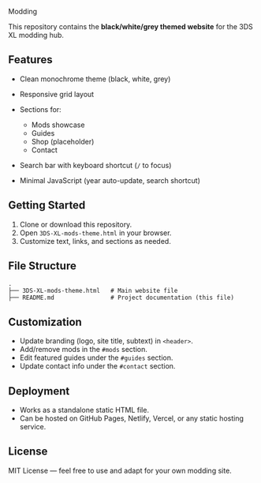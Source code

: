 Modding

This repository contains the **black/white/grey themed website** for the 3DS XL modding hub.

## Features

* Clean monochrome theme (black, white, grey)
* Responsive grid layout
* Sections for:

  * Mods showcase
  * Guides
  * Shop (placeholder)
  * Contact
* Search bar with keyboard shortcut (`/` to focus)
* Minimal JavaScript (year auto-update, search shortcut)

## Getting Started

1. Clone or download this repository.
2. Open `3DS-XL-mods-theme.html` in your browser.
3. Customize text, links, and sections as needed.

## File Structure

```
.
├── 3DS-XL-mods-theme.html   # Main website file
├── README.md                # Project documentation (this file)
```

## Customization

* Update branding (logo, site title, subtext) in `<header>`.
* Add/remove mods in the `#mods` section.
* Edit featured guides under the `#guides` section.
* Update contact info under the `#contact` section.

## Deployment

* Works as a standalone static HTML file.
* Can be hosted on GitHub Pages, Netlify, Vercel, or any static hosting service.

## License

MIT License — feel free to use and adapt for your own modding site.
